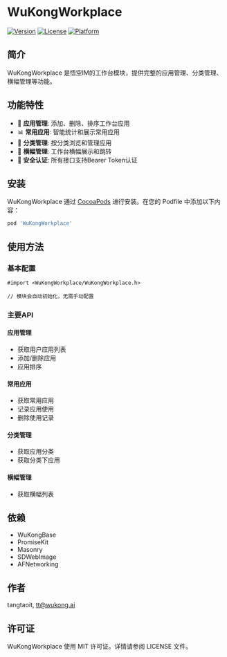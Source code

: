 # WuKongWorkplace

[![Version](https://img.shields.io/cocoapods/v/WuKongWorkplace.svg?style=flat)](https://cocoapods.org/pods/WuKongWorkplace)
[![License](https://img.shields.io/cocoapods/l/WuKongWorkplace.svg?style=flat)](https://cocoapods.org/pods/WuKongWorkplace)
[![Platform](https://img.shields.io/cocoapods/p/WuKongWorkplace.svg?style=flat)](https://cocoapods.org/pods/WuKongWorkplace)

## 简介

WuKongWorkplace 是悟空IM的工作台模块，提供完整的应用管理、分类管理、横幅管理等功能。

## 功能特性

- 📱 **应用管理**: 添加、删除、排序工作台应用
- 📊 **常用应用**: 智能统计和展示常用应用
- 📂 **分类管理**: 按分类浏览和管理应用
- 🎨 **横幅管理**: 工作台横幅展示和跳转
- 🔐 **安全认证**: 所有接口支持Bearer Token认证

## 安装

WuKongWorkplace 通过 [CocoaPods](https://cocoapods.org) 进行安装。在您的 Podfile 中添加以下内容：

```ruby
pod 'WuKongWorkplace'
```

## 使用方法

### 基本配置

```objc
#import <WuKongWorkplace/WuKongWorkplace.h>

// 模块会自动初始化，无需手动配置
```

### 主要API

#### 应用管理
- 获取用户应用列表
- 添加/删除应用
- 应用排序

#### 常用应用
- 获取常用应用
- 记录应用使用
- 删除使用记录

#### 分类管理  
- 获取应用分类
- 获取分类下应用

#### 横幅管理
- 获取横幅列表

## 依赖

- WuKongBase
- PromiseKit
- Masonry
- SDWebImage
- AFNetworking

## 作者

tangtaoit, tt@wukong.ai

## 许可证

WuKongWorkplace 使用 MIT 许可证。详情请参阅 LICENSE 文件。 